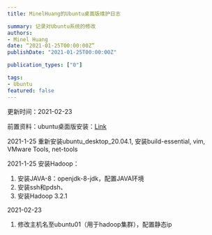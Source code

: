 ```yaml
---
title: MinelHuang的Ubuntu桌面版维护日志

summary: 记录对Ubuntu系统的修改
authors:
- Minel Huang
date: “2021-01-25T00:00:00Z”
publishDate: "2021-01-25T00:00:00Z"

publication_types: ["0"]

tags: 
- Ubuntu
featured: false
---
```


更新时间：2021-02-23

前置资料：ubuntu桌面版安装：[Link](https://neth-lab.netlify.app/publication/20-12-15-ubuntu-desktop-install/)

2021-1-25 重新安装ubuntu_desktop_20.04.1, 安装build-essential, vim, VMware Tools, net-tools

2021-1-25 安装Hadoop：

1. 安装JAVA-8：openjdk-8-jdk，配置JAVA环境
2. 安装ssh和pdsh、
3. 安装Hadoop 3.2.1

2021-02-23

1. 修改主机名至ubuntu01（用于hadoop集群），配置静态ip

